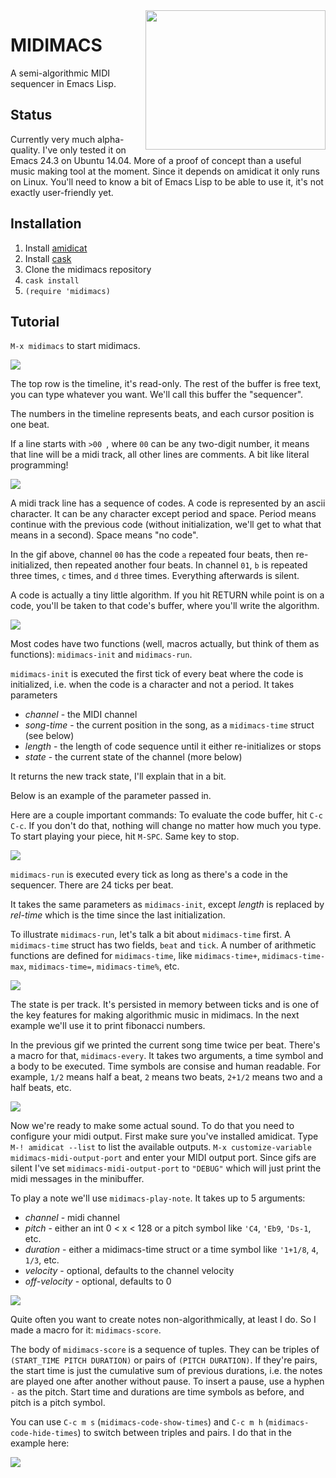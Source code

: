 <img width="288" height="223" align="right" src="https://github.com/andreasjansson/midimacs/blob/master/github-assets/logo.png" />

MIDIMACS
========

A semi-algorithmic MIDI sequencer in Emacs Lisp.

Status
------

Currently very much alpha-quality. I've only tested it on Emacs 24.3 on Ubuntu 14.04. More of a proof of concept than a useful music making tool at the moment. Since it depends on amidicat it only runs on Linux. You'll need to know a bit of Emacs Lisp to be able to use it, it's not exactly user-friendly yet.

Installation
------------

1. Install [amidicat](http://krellan.com/amidicat/)
2. Install [cask](https://github.com/cask/cask)
3. Clone the midimacs repository
4. `cask install`
5. `(require 'midimacs)`

Tutorial
--------

`M-x midimacs` to start midimacs.

![](https://github.com/andreasjansson/midimacs/blob/master/github-assets/start.gif)

The top row is the timeline, it's read-only. The rest of the buffer is free text, you can type whatever you want. We'll call this buffer the "sequencer".

The numbers in the timeline represents beats, and each cursor position is one beat.

If a line starts with `>00 `, where `00` can be any two-digit number, it means that line will be a midi track, all other lines are comments. A bit like literal programming!

![](https://github.com/andreasjansson/midimacs/blob/master/github-assets/line-basics.gif)

A midi track line has a sequence of codes. A code is represented by an ascii character. It can be any character except period and space. Period means continue with the previous code (without initialization, we'll get to what that means in a second). Space means "no code".

In the gif above, channel `00` has the code `a` repeated four beats, then re-initialized, then repeated another four beats. In channel `01`, `b` is repeated three times, `c` times, and `d` three times. Everything afterwards is silent.

A code is actually a tiny little algorithm. If you hit RETURN while point is on a code, you'll be taken to that code's buffer, where you'll write the algorithm.

![](https://github.com/andreasjansson/midimacs/blob/master/github-assets/open-code.gif)

Most codes have two functions (well, macros actually, but think of them as functions): `midimacs-init` and `midimacs-run`.

`midimacs-init` is executed the first tick of every beat where the code is initialized, i.e. when the code is a character and not a period. It takes parameters
* _channel_ - the MIDI channel
* _song-time_ - the current position in the song, as a `midimacs-time` struct (see below)
* _length_ - the length of code sequence until it either re-initializes or stops
* _state_ - the current state of the channel (more below)

It returns the new track state, I'll explain that in a bit.

Below is an example of the parameter passed in.

Here are a couple important commands: To evaluate the code buffer, hit `C-c C-c`. If you don't do that, nothing will change no matter how much you type. To start playing your piece, hit `M-SPC`. Same key to stop.

![](https://github.com/andreasjansson/midimacs/blob/master/github-assets/init-params.gif)

`midimacs-run` is executed every tick as long as there's a code in the sequencer. There are 24 ticks per beat.

It takes the same parameters as `midimacs-init`, except _length_ is replaced by _rel-time_ which is the time since the last initialization.

To illustrate `midimacs-run`, let's talk a bit about `midimacs-time` first. A `midimacs-time` struct has two fields, `beat` and `tick`. A number of arithmetic functions are defined for `midimacs-time`, like `midimacs-time+`, `midimacs-time-max`, `midimacs-time=`, `midimacs-time%`, etc.

![](https://github.com/andreasjansson/midimacs/blob/master/github-assets/run.gif)

The state is per track. It's persisted in memory between ticks and is one of the key features for making algorithmic music in midimacs. In the next example we'll use it to print fibonacci numbers.

In the previous gif we printed the current song time twice per beat. There's a macro for that, `midimacs-every`. It takes two arguments, a time symbol and a body to be executed. Time symbols are consise and human readable. For example, `1/2` means half a beat, `2` means two beats, `2+1/2` means two and a half beats, etc.

![](https://github.com/andreasjansson/midimacs/blob/master/github-assets/state.gif)

Now we're ready to make some actual sound. To do that you need to configure your midi output. First make sure you've installed amidicat. Type `M-! amidicat --list` to list the available outputs. `M-x customize-variable midimacs-midi-output-port` and enter your MIDI output port. Since gifs are silent I've set `midimacs-midi-output-port` to `"DEBUG"` which will just print the midi messages in the minibuffer.

To play a note we'll use `midimacs-play-note`. It takes up to 5 arguments:
* _channel_ - midi channel
* _pitch_ - either an int 0 < x < 128 or a pitch symbol like `'C4`, `'Eb9`, `'Ds-1`, etc.
* _duration_ - either a midimacs-time struct or a time symbol like `'1+1/8`, `4`, `1/3`, etc.
* _velocity_ - optional, defaults to the channel velocity
* _off-velocity_ - optional, defaults to 0

![](https://github.com/andreasjansson/midimacs/blob/master/github-assets/play-note.gif)

Quite often you want to create notes non-algorithmically, at least I do. So I made a macro for it: `midimacs-score`.

The body of `midimacs-score` is a sequence of tuples. They can be triples of `(START_TIME PITCH DURATION)` or pairs of `(PITCH DURATION)`. If they're pairs, the start time is just the cumulative sum of previous durations, i.e. the notes are played one after another without pause. To insert a pause, use a hyphen `-` as the pitch. Start time and durations are time symbols as before, and pitch is a pitch symbol.

You can use `C-c m s` (`midimacs-code-show-times`) and `C-c m h` (`midimacs-code-hide-times`) to switch between triples and pairs. I do that in the example here:

![](https://github.com/andreasjansson/midimacs/blob/master/github-assets/score.gif)



~~~~ _TO BE CONTINUED_ ~~~~
